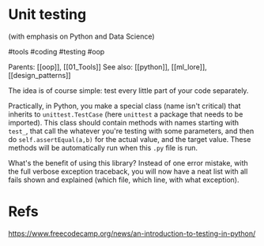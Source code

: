 # Unit testing

(with emphasis on Python and Data Science)

#tools #coding #testing #oop

Parents: [[oop]], [[01_Tools]]
See also: [[python]], [[ml_lore]], [[design_patterns]]

The idea is of course simple: test every little part of your code separately.

Practically, in Python, you make a special class (name isn't critical) that inherits to `unittest.TestCase` (here `unittest` a package that needs to be imported). This class should contain methods with names starting with `test_`, that call the whatever you're testing with some parameters, and then do `self.assertEqual(a,b)` for the actual value, and the target value. These methods will be automatically run when this `.py` file is run.

What's the benefit of using this library? Instead of one error mistake, with the full verbose exception traceback, you will now have a neat list with all fails shown and explained (which file, which line, with what exception).

# Refs

https://www.freecodecamp.org/news/an-introduction-to-testing-in-python/